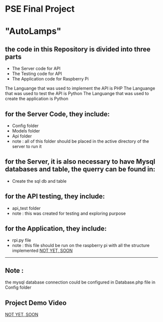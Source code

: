 # PSE Final Project
# "AutoLamps"

## the code in this Repository is divided into three parts
- The Server code for API 
- The Testing code for API 
- The Application code for Raspberry Pi

The Languange that was used to implement the API is PHP 
The Languange that was used to test the API is Python
The Languange that was used to create the application is Python

## for the Server Code, they include:
- Config folder
- Models folder
- Api folder
- note : all of this folder should be placed in the active directory of the server to run it

## for the Server, it is also necessary to have Mysql databases and table, the querry can be found in:
- Create the sql db and table

## for the API testing, they include: 
- api_test folder
- note : this was created for testing and exploring purpose

## for the Application, they include:
- rpi.py file
- note : this file should be run on the raspberry pi with all the structure implemented [NOT YET, SOON](https://drive.google.com/file/d/1xhwAvlqErUhWroH8n90PGuEBuu-GC1R6/view?usp=sharing) 
---
## Note :
the mysql database connection could be configured in Database.php file in Config folder

## Project Demo Video
[NOT YET, SOON](https://drive.google.com/file/d/1xhwAvlqErUhWroH8n90PGuEBuu-GC1R6/view?usp=sharing)